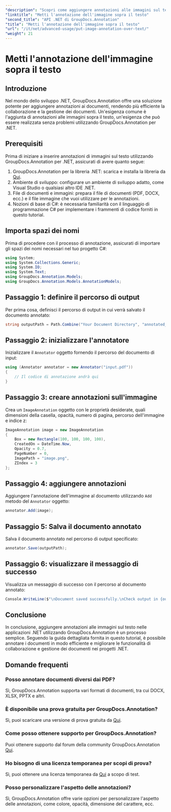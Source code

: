 ```yaml
---
"description": "Scopri come aggiungere annotazioni alle immagini sul testo in .NET utilizzando GroupDocs.Annotation per una gestione efficiente dei documenti e una migliore collaborazione."
"linktitle": "Metti l'annotazione dell'immagine sopra il testo"
"second_title": "API .NET di GroupDocs.Annotation"
"title": "Metti l'annotazione dell'immagine sopra il testo"
"url": "/it/net/advanced-usage/put-image-annotation-over-text/"
"weight": 21
---
```


# Metti l'annotazione dell'immagine sopra il testo

## Introduzione
Nel mondo dello sviluppo .NET, GroupDocs.Annotation offre una soluzione potente per aggiungere annotazioni ai documenti, rendendo più efficiente la collaborazione e la gestione dei documenti. Un'esigenza comune è l'aggiunta di annotazioni alle immagini sopra il testo, un'esigenza che può essere realizzata senza problemi utilizzando GroupDocs.Annotation per .NET.
## Prerequisiti
Prima di iniziare a inserire annotazioni di immagini sul testo utilizzando GroupDocs.Annotation per .NET, assicurati di avere quanto segue:
1. GroupDocs.Annotation per la libreria .NET: scarica e installa la libreria da [Qui](https://releases.groupdocs.com/annotation/net/).
2. Ambiente di sviluppo: configurare un ambiente di sviluppo adatto, come Visual Studio o qualsiasi altro IDE .NET.
3. File di documenti e immagini: prepara il file di documenti (PDF, DOCX, ecc.) e il file immagine che vuoi utilizzare per le annotazioni.
4. Nozioni di base di C#: è necessaria familiarità con il linguaggio di programmazione C# per implementare i frammenti di codice forniti in questo tutorial.

## Importa spazi dei nomi
Prima di procedere con il processo di annotazione, assicurati di importare gli spazi dei nomi necessari nel tuo progetto C#:
```csharp
using System;
using System.Collections.Generic;
using System.IO;
using System.Text;
using GroupDocs.Annotation.Models;
using GroupDocs.Annotation.Models.AnnotationModels;
```
## Passaggio 1: definire il percorso di output
Per prima cosa, definisci il percorso di output in cui verrà salvato il documento annotato:
```csharp
string outputPath = Path.Combine("Your Document Directory", "annotated_document.pdf");
```
## Passaggio 2: inizializzare l'annotatore
Inizializzare il `Annotator` oggetto fornendo il percorso del documento di input:
```csharp
using (Annotator annotator = new Annotator("input.pdf"))
{
    // Il codice di annotazione andrà qui
}
```
## Passaggio 3: creare annotazioni sull'immagine
Crea un `ImageAnnotation` oggetto con le proprietà desiderate, quali dimensioni della casella, opacità, numero di pagina, percorso dell'immagine e indice z:
```csharp
ImageAnnotation image = new ImageAnnotation
{
    Box = new Rectangle(100, 100, 100, 100),
    CreatedOn = DateTime.Now,
    Opacity = 0.7,
    PageNumber = 0,
    ImagePath = "image.png",
    ZIndex = 3
};
```
## Passaggio 4: aggiungere annotazioni
Aggiungere l'annotazione dell'immagine al documento utilizzando `Add` metodo del `Annotator` oggetto:
```csharp
annotator.Add(image);
```
## Passaggio 5: Salva il documento annotato
Salva il documento annotato nel percorso di output specificato:
```csharp
annotator.Save(outputPath);
```
## Passaggio 6: visualizzare il messaggio di successo
Visualizza un messaggio di successo con il percorso al documento annotato:
```csharp
Console.WriteLine($"\nDocument saved successfully.\nCheck output in {outputPath}.");
```

## Conclusione
In conclusione, aggiungere annotazioni alle immagini sul testo nelle applicazioni .NET utilizzando GroupDocs.Annotation è un processo semplice. Seguendo la guida dettagliata fornita in questo tutorial, è possibile annotare i documenti in modo efficiente e migliorare le funzionalità di collaborazione e gestione dei documenti nei progetti .NET.
## Domande frequenti
### Posso annotare documenti diversi dai PDF?
Sì, GroupDocs.Annotation supporta vari formati di documenti, tra cui DOCX, XLSX, PPTX e altri.
### È disponibile una prova gratuita per GroupDocs.Annotation?
Sì, puoi scaricare una versione di prova gratuita da [Qui](https://releases.groupdocs.com/).
### Come posso ottenere supporto per GroupDocs.Annotation?
Puoi ottenere supporto dal forum della community GroupDocs.Annotation [Qui](https://forum.groupdocs.com/c/annotation/10).
### Ho bisogno di una licenza temporanea per scopi di prova?
Sì, puoi ottenere una licenza temporanea da [Qui](https://purchase.groupdocs.com/temporary-license/) a scopo di test.
### Posso personalizzare l'aspetto delle annotazioni?
Sì, GroupDocs.Annotation offre varie opzioni per personalizzare l'aspetto delle annotazioni, come colore, opacità, dimensione del carattere, ecc.